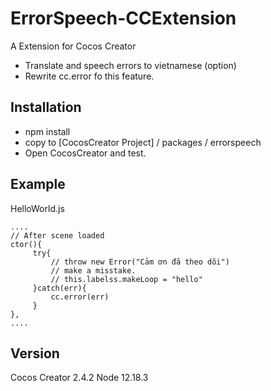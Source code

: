 # ErrorSpeech-CCExtension
A Extension for Cocos Creator
* Translate and speech errors to vietnamese (option)
* Rewrite cc.error fo this feature.



## Installation
* npm install
* copy to [CocosCreator Project] / packages / errorspeech
* Open CocosCreator and test.

## Example
HelloWorld.js
````
....
// After scene loaded
ctor(){
     try{
         // throw new Error("Cảm ơn đã theo dõi")
         // make a misstake.
         // this.labelss.makeLoop = "hello"
     }catch(err){
         cc.error(err)
     }
},
....
````

## Version
Cocos Creator 2.4.2
Node 12.18.3
